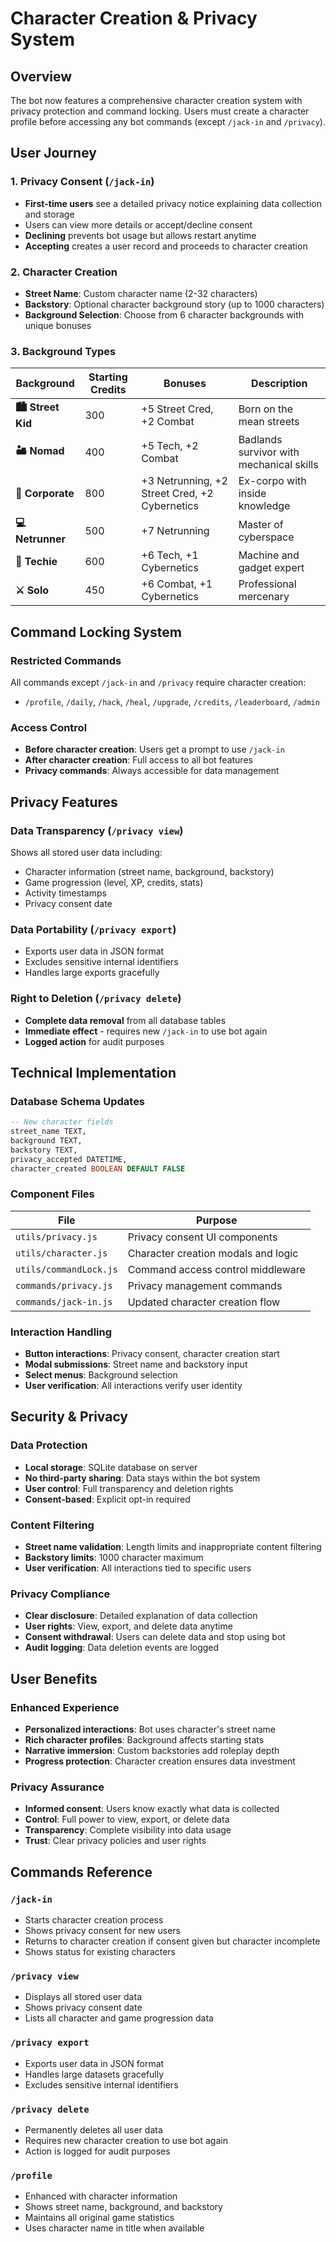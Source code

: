 # Character Creation & Privacy System

## Overview

The bot now features a comprehensive character creation system with privacy protection and command locking. Users must create a character profile before accessing any bot commands (except `/jack-in` and `/privacy`).

## User Journey

### 1. Privacy Consent (`/jack-in`)
- **First-time users** see a detailed privacy notice explaining data collection and storage
- Users can view more details or accept/decline consent
- **Declining** prevents bot usage but allows restart anytime
- **Accepting** creates a user record and proceeds to character creation

### 2. Character Creation
- **Street Name**: Custom character name (2-32 characters)
- **Backstory**: Optional character background story (up to 1000 characters)
- **Background Selection**: Choose from 6 character backgrounds with unique bonuses

### 3. Background Types

| Background | Starting Credits | Bonuses | Description |
|------------|-----------------|---------|-------------|
| **🏙️ Street Kid** | 300 | +5 Street Cred, +2 Combat | Born on the mean streets |
| **🏜️ Nomad** | 400 | +5 Tech, +2 Combat | Badlands survivor with mechanical skills |
| **🏢 Corporate** | 800 | +3 Netrunning, +2 Street Cred, +2 Cybernetics | Ex-corpo with inside knowledge |
| **💻 Netrunner** | 500 | +7 Netrunning | Master of cyberspace |
| **🔧 Techie** | 600 | +6 Tech, +1 Cybernetics | Machine and gadget expert |
| **⚔️ Solo** | 450 | +6 Combat, +1 Cybernetics | Professional mercenary |

## Command Locking System

### Restricted Commands
All commands except `/jack-in` and `/privacy` require character creation:
- `/profile`, `/daily`, `/hack`, `/heal`, `/upgrade`, `/credits`, `/leaderboard`, `/admin`

### Access Control
- **Before character creation**: Users get a prompt to use `/jack-in`
- **After character creation**: Full access to all bot features
- **Privacy commands**: Always accessible for data management

## Privacy Features

### Data Transparency (`/privacy view`)
Shows all stored user data including:
- Character information (street name, background, backstory)
- Game progression (level, XP, credits, stats)
- Activity timestamps
- Privacy consent date

### Data Portability (`/privacy export`)
- Exports user data in JSON format
- Excludes sensitive internal identifiers
- Handles large exports gracefully

### Right to Deletion (`/privacy delete`)
- **Complete data removal** from all database tables
- **Immediate effect** - requires new `/jack-in` to use bot again
- **Logged action** for audit purposes

## Technical Implementation

### Database Schema Updates
```sql
-- New character fields
street_name TEXT,
background TEXT,
backstory TEXT,
privacy_accepted DATETIME,
character_created BOOLEAN DEFAULT FALSE
```

### Component Files

| File | Purpose |
|------|---------|
| `utils/privacy.js` | Privacy consent UI components |
| `utils/character.js` | Character creation modals and logic |
| `utils/commandLock.js` | Command access control middleware |
| `commands/privacy.js` | Privacy management commands |
| `commands/jack-in.js` | Updated character creation flow |

### Interaction Handling
- **Button interactions**: Privacy consent, character creation start
- **Modal submissions**: Street name and backstory input
- **Select menus**: Background selection
- **User verification**: All interactions verify user identity

## Security & Privacy

### Data Protection
- **Local storage**: SQLite database on server
- **No third-party sharing**: Data stays within the bot system
- **User control**: Full transparency and deletion rights
- **Consent-based**: Explicit opt-in required

### Content Filtering
- **Street name validation**: Length limits and inappropriate content filtering
- **Backstory limits**: 1000 character maximum
- **User verification**: All interactions tied to specific users

### Privacy Compliance
- **Clear disclosure**: Detailed explanation of data collection
- **User rights**: View, export, and delete data anytime
- **Consent withdrawal**: Users can delete data and stop using bot
- **Audit logging**: Data deletion events are logged

## User Benefits

### Enhanced Experience
- **Personalized interactions**: Bot uses character's street name
- **Rich character profiles**: Background affects starting stats
- **Narrative immersion**: Custom backstories add roleplay depth
- **Progress protection**: Character creation ensures data investment

### Privacy Assurance
- **Informed consent**: Users know exactly what data is collected
- **Control**: Full power to view, export, or delete data
- **Transparency**: Complete visibility into data usage
- **Trust**: Clear privacy policies and user rights

## Commands Reference

### `/jack-in`
- Starts character creation process
- Shows privacy consent for new users
- Returns to character creation if consent given but character incomplete
- Shows status for existing characters

### `/privacy view`
- Displays all stored user data
- Shows privacy consent date
- Lists all character and game progression data

### `/privacy export`
- Exports user data in JSON format
- Handles large datasets gracefully
- Excludes sensitive internal identifiers

### `/privacy delete`
- Permanently deletes all user data
- Requires new character creation to use bot again
- Action is logged for audit purposes

### `/profile`
- Enhanced with character information
- Shows street name, background, and backstory
- Maintains all original game statistics
- Uses character name in title when available